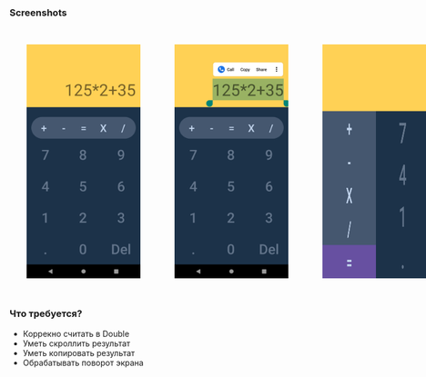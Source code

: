 ### Screenshots
<div style="display:flex" >
 <img src="https://github.com/nowiwr01/itmo/blob/master/android/calculator/screenshots/1.png" width="200px" style="margin: 30px;" /> 
 <img src="https://github.com/nowiwr01/itmo/blob/master/android/calculator/screenshots/3.png" width="200px" style="margin: 30px;" /> 
 <img src="https://github.com/nowiwr01/itmo/blob/master/android/calculator/screenshots/2.png" width="400px" style="margin: 30px;" /> 
</div>

### Что требуется?
 * Коррекно считать в Double
 * Уметь скроллить результат
 * Уметь копировать результат
 * Обрабатывать поворот экрана
